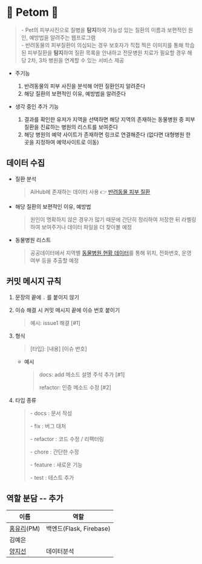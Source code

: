 # :feet: Petom :feet:

> \- Pet의 피부사진으로 질병을 **탐지**하여 가능성 있는 질환의 이름과 보편적인 원인, 예방법을 알려주는 웹프로그램  
> \- 반려동물의 피부질환이 의심되는 경우 보호자가 직접 찍은 이미지를 통해 학습된 피부질환을 **탐지**하여 질환 목록을 안내하고 전문병원 치료가 필요할 경우 해당 2차, 3차 병원을 연계할 수 있는 서비스 제공

- 주기능

  1. 반려동물의 피부 사진을 분석해 어떤 질환인지 알려준다
  2. 해당 질환의 보편적인 이유, 예방법을 알려준다

- 생각 중인 추가 기능
  1. 결과를 확인한 유저가 지역을 선택하면 해당 지역의 존재하는 동물병원 중 피부질환을 진료하는 병원의 리스트를 보여준다
  2. 해당 병원의 예약 사이트가 존재하면 링크로 연결해준다 (없다면 대형병원 한 곳을 지정하여 예약사이트로 이동)

## 데이터 수집

- 질환 분석

  > AiHub에 존재하는 데이터 사용 :point_right: [반려동물 피부 질환](https://aihub.or.kr/aihubdata/data/view.do?currMenu=115&topMenu=100&aihubDataSe=realm&dataSetSn=561)

- 해당 질환의 보편적인 이유, 예방법

  > 원인이 명확하지 않은 경우가 많기 때문에 간단히 정리하여 저장한 뒤 라벨링하여 보여주거나 데이터 파일을 더 찾아볼 예정

- 동물병원 리스트
  > 공공데이터에서 지역별 [동물병원 현황 데이터](https://www.data.go.kr/tcs/dss/selectDataSetList.do?dType=TOTAL&keyword=%EB%8F%99%EB%AC%BC%EB%B3%91%EC%9B%90&detailKeyword=&publicDataPk=&recmSe=&detailText=&relatedKeyword=&commaNotInData=&commaAndData=&commaOrData=&must_not=&tabId=&dataSetCoreTf=&coreDataNm=&sort=&relRadio=&orgFullName=&orgFilter=&org=&orgSearch=&currentPage=1&perPage=10&brm=&instt=&svcType=&kwrdArray=&extsn=&coreDataNmArray=&pblonsipScopeCode=)를 통해 위치, 전화번호, 운영 여부 등을 추출할 예정

## 커밋 메시지 규칙

1. 문장의 끝에 `.` 를 붙이지 않기

2. 이슈 해결 시 커밋 메시지 끝에 이슈 번호 붙이기

   > 예시: issue1 해결 [#1]

3. 형식

   > [타입]: [내용] [이슈 번호]

   - 예시

     > docs: add 메소드 설명 주석 추가 [#1]
     >
     > refactor: 인증 메소드 수정 [#2]

4. 타입 종류

   > \- docs : 문서 작성
   >
   > \- fix : 버그 대처
   >
   > \- refactor : 코드 수정 / 리팩터링
   >
   > \- chore : 간단한 수정
   >
   > \- feature : 새로운 기능
   >
   > \- test : 테스트 추가

## 역할 분담 -- **추가**

| 이름                                       | 역할                    |
| ------------------------------------------ | ----------------------- |
| [홍유리](https://github.com/teraglass)(PM) | 백엔드(Flask, Firebase) |
| 김예은                                     |                         |
| [양지선](https://github.com/Sunnnyyy16)    | 데이터분석               |
